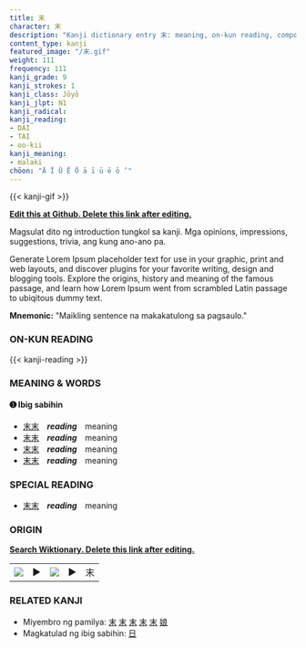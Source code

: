 ```yaml
---
title: 末
character: 末
description: "Kanji dictionary entry 末: meaning, on-kun reading, compounds, origin, related kanji"
content_type: kanji
featured_image: "/末.gif"
weight: 111
frequency: 111
kanji_grade: 9
kanji_strokes: 1
kanji_class: Jōyō
kanji_jlpt: N1
kanji_radical: 
kanji_reading: 
- DAI
- TAI
- oo-kii
kanji_meaning:
- malaki
chōon: "Ā Ī Ū Ē Ō ā ī ū ē ō ’"
---
```

[//]: # (Don't edit the line below. Kanji animated GIF code is automatically generated.)
{{< kanji-gif >}}

[//]: # (Edit below this line.)

**[Edit this at Github. Delete this link after editing.](https://github.com/tim0g/tim/tree/main/content/kanji/末/index.md)**

Magsulat dito ng introduction tungkol sa kanji. Mga opinions, impressions, suggestions, trivia, ang kung ano-ano pa.

Generate Lorem Ipsum placeholder text for use in your graphic, print and web layouts, and discover plugins for your favorite writing, design and blogging tools. Explore the origins, history and meaning of the famous passage, and learn how Lorem Ipsum went from scrambled Latin passage to ubiqitous dummy text.
 
**Mnemonic:** "Maikling sentence na makakatulong sa pagsaulo."

### ON-KUN READING

[//]: # (Don't edit the line below. ON-KUN READING code is automatically generated.)
{{< kanji-reading >}}

### MEANING & WORDS

#### ➊ **Ibig sabihin**
  - [末](../末)[末](../末)　***reading***　meaning
  - [末](../末)[末](../末)　***reading***　meaning
  - [末](../末)[末](../末)　***reading***　meaning
  - [末](../末)[末](../末)　***reading***　meaning

### SPECIAL READING
  - [末](../末)[末](../末)　***reading***　meaning

### ORIGIN

**[Search Wiktionary. Delete this link after editing.](https://wiktionary.org/wiki/末)**
<table class="kanji-table"><tr><td>
<img src="60px-末-bronze.svg.png">
</td><td>▶</td><td>
<img src="60px-末-oracle.svg.png">
</td><td>▶</td>
<td class="kanji-origin">末</td>
</tr></table>

### RELATED KANJI
- Miyembro ng pamilya: [末](../末) [末](../末) [末](../末) [末](../末) [末](../末) [娘](../娘)
- Magkatulad ng ibig sabihin: [日](../日)

